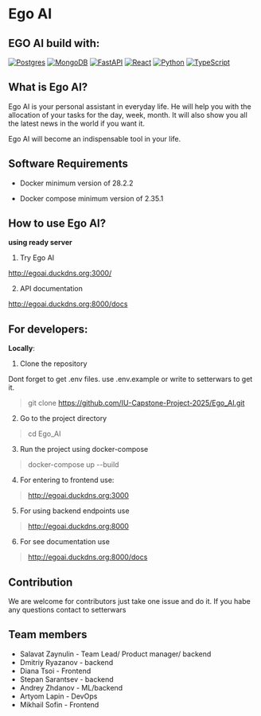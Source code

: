 # Ego AI

## EGO AI build with:

[![Postgres](https://img.shields.io/badge/Postgres-%23316192.svg?logo=postgresql&logoColor=white)](#) [![MongoDB](https://img.shields.io/badge/MongoDB-%234ea94b.svg?logo=mongodb&logoColor=white)](#) [![FastAPI](https://img.shields.io/badge/FastAPI-009485.svg?logo=fastapi&logoColor=white)](#) [![React](https://img.shields.io/badge/React-%2320232a.svg?logo=react&logoColor=%2361DAFB)](#) [![Python](https://img.shields.io/badge/Python-3776AB?logo=python&logoColor=fff)](#)  [![TypeScript](https://img.shields.io/badge/TypeScript-3178C6?logo=typescript&logoColor=fff)](#)

## What is Ego AI?

Ego AI is your personal assistant in everyday life. He will help you with the allocation of your tasks for the day, week, month. It will also show you all the latest news in the world if you want it. 

Ego AI will become an indispensable tool in your life.

## Software Requirements

- Docker  minimum version of 28.2.2
 
- Docker compose  minimum version of 2.35.1


## How to use Ego AI?

**using ready server**

1. Try Ego AI

http://egoai.duckdns.org:3000/

2. API documentation

http://egoai.duckdns.org:8000/docs

## For developers:

**Locally**:

1. Clone the repository

Dont forget to get .env files. use .env.example or write to setterwars to get it.

> git clone https://github.com/IU-Capstone-Project-2025/Ego_AI.git

2. Go to the project directory

> cd Ego_AI

3. Run the project using docker-compose 

> docker-compose up --build

4. For entering to frontend use:

> http://egoai.duckdns.org:3000

5. For using backend endpoints use 

> http://egoai.duckdns.org:8000

6. For see documentation use

> http://egoai.duckdns.org:8000/docs

## Contribution

We are welcome for contributors just take one issue and do it. If you habe any questions contact to setterwars

## Team members 

- Salavat Zaynulin - Team Lead/ Product manager/ backend
- Dmitriy Ryazanov - backend
- Diana Tsoi - Frontend
- Stepan Sarantsev - backend
- Andrey Zhdanov - ML/backend
- Artyom Lapin - DevOps
- Mikhail Sofin - Frontend
